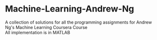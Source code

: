 # Machine-Learning-Andrew-Ng
A collection of solutions for all the programming assignments for Andrew Ng's Machine Learning Coursera Course <br />
All implementation is in MATLAB
